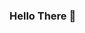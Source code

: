 ### Hello There 👋

<!--
**DYCON-20/DYCON-20** is a ✨ _special_ ✨ repository because its `README.md` (this file) appears on your GitHub profile.
https://github.com/DYCON-20/DYCON-20/blob/main/README.md
Here are some ideas to get you started:

- 🔭 I’m currently working on ...
- 🌱 I’m currently learning ...
- 👯 I’m looking to collaborate on ...
- 🤔 I’m looking for help with ...
- 💬 Ask me about ...
- 📫 How to reach me: ...
- 😄 Pronouns: ...
- ⚡ Fun fact: ...
-->
